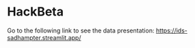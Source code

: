 # HackBeta

Go to the following link to see the data presentation:
https://ids-sadhampter.streamlit.app/
